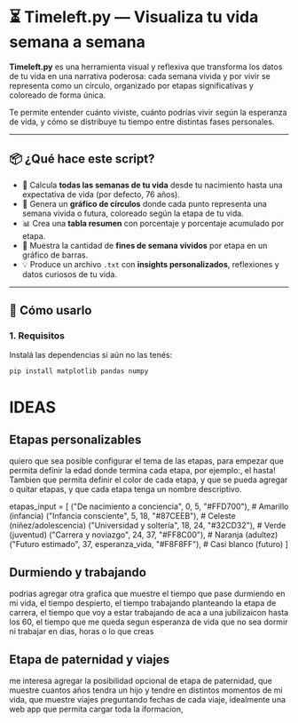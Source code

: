 # ⏳ Timeleft.py — Visualiza tu vida semana a semana

**Timeleft.py** es una herramienta visual y reflexiva que transforma los datos de tu vida en una narrativa poderosa: cada semana vivida y por vivir se representa como un círculo, organizado por etapas significativas y coloreado de forma única.

Te permite entender cuánto viviste, cuánto podrías vivir según la esperanza de vida, y cómo se distribuye tu tiempo entre distintas fases personales.

---

## 📦 ¿Qué hace este script?

- 🧮 Calcula **todas las semanas de tu vida** desde tu nacimiento hasta una expectativa de vida (por defecto, 76 años).
- 🎨 Genera un **gráfico de círculos** donde cada punto representa una semana vivida o futura, coloreado según la etapa de tu vida.
- 📊 Crea una **tabla resumen** con porcentaje y porcentaje acumulado por etapa.
- 📅 Muestra la cantidad de **fines de semana vividos** por etapa en un gráfico de barras.
- 💡 Produce un archivo `.txt` con **insights personalizados**, reflexiones y datos curiosos de tu vida.

---

## 🚀 Cómo usarlo

### 1. Requisitos

Instalá las dependencias si aún no las tenés:

```bash
pip install matplotlib pandas numpy
```


# IDEAS

## Etapas personalizables
quiero que sea posible configurar el tema de las etapas, para empezar que permita definir la edad donde termina cada etapa, por ejemplo:, el hasta! Tambien que permita definir el color de cada etapa, y que se pueda agregar o quitar etapas, y que cada etapa tenga un nombre descriptivo.

etapas_input = [
    ("De nacimiento a conciencia", 0, 5, "#FFD700"),  # Amarillo (infancia)
    ("Infancia consciente", 5, 18, "#87CEEB"),         # Celeste (niñez/adolescencia)
    ("Universidad y soltería", 18, 24, "#32CD32"),    # Verde (juventud)
    ("Carrera y noviazgo", 24, 37, "#FF8C00"),        # Naranja (adultez)
    ("Futuro estimado", 37, esperanza_vida, "#F8F8FF"), # Casi blanco (futuro)
]

## Durmiendo y trabajando
podrias agregar otra grafica que muestre el tiempo que pase durmiendo en mi vida, el tiempo despierto, el tiempo trabajando planteando la etapa de carrera, el tiempo que voy a estar trabajando de aca a una jubilizaicon hasta los 60, el tiempo que me queda segun esperanza de vida que no sea dormir ni trabajar en dias, horas o lo que creas 

## Etapa de paternidad y viajes
me interesa agregar la posibilidad opcional de etapa de paternidad, que muestre cuantos años tendra un hijo y tendre en distintos momentos de mi vida, que muestre viajes preguntando fechas de cada viaje, idealmente una web app que permita cargar toda la iformacion, 

